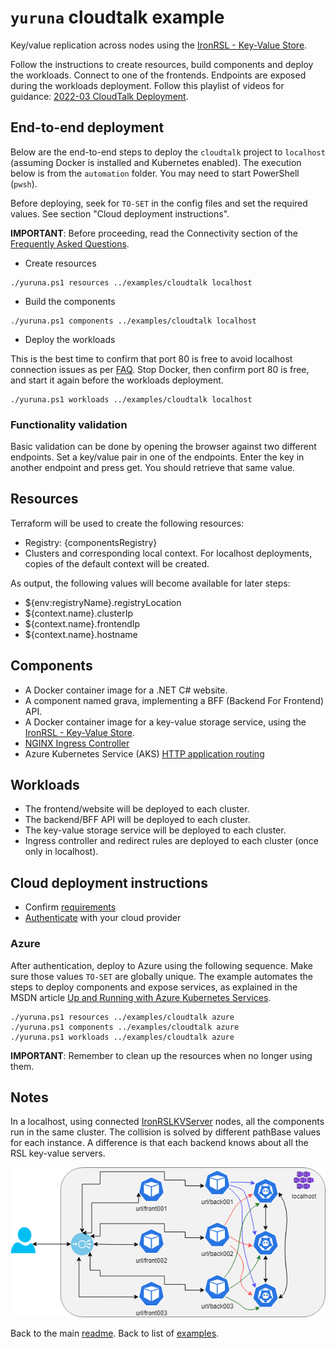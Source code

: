 # `yuruna` cloudtalk example

Key/value replication across nodes using the [IronRSL - Key-Value Store](https://github.com/microsoft/Ironclad/blob/main/ironfleet/README.md#ironrsl---key-value-store).

Follow the instructions to create resources, build components and deploy the workloads. Connect to one of the frontends. Endpoints are exposed during the workloads deployment. Follow this playlist of videos for guidance: [2022-03 CloudTalk Deployment](https://www.youtube.com/playlist?list=PLkI9M1RY7tAu1SxfDvXhBuSjYWgx0CrfI).

## End-to-end deployment

Below are the end-to-end steps to deploy the `cloudtalk` project to `localhost` (assuming Docker is installed and Kubernetes enabled). The execution below is from the `automation` folder. You may need to start PowerShell (`pwsh`).

Before deploying, seek for `TO-SET` in the config files and set the required values. See section "Cloud deployment instructions".

**IMPORTANT**: Before proceeding, read the Connectivity section of the [Frequently Asked Questions](../../docs/faq.md).

- Create resources

```shell
./yuruna.ps1 resources ../examples/cloudtalk localhost
```

- Build the components

```shell
./yuruna.ps1 components ../examples/cloudtalk localhost
```

- Deploy the  workloads

This is the best time to confirm that port 80 is free to avoid localhost connection issues as per [FAQ](../../docs/faq.md). Stop Docker, then confirm port 80 is free, and start it again before the workloads deployment.

```shell
./yuruna.ps1 workloads ../examples/cloudtalk localhost
```

### Functionality validation

Basic validation can be done by opening the browser against two different endpoints.
Set a key/value pair in one of the endpoints.
Enter the key in another endpoint and press get. You should retrieve that same value.

## Resources

Terraform will be used to create the following resources:

- Registry: {componentsRegistry}
- Clusters and corresponding local context. For localhost deployments, copies of the default context will be created.

As output, the following values will become available for later steps:

- ${env:registryName}.registryLocation
- ${context.name}.clusterIp
- ${context.name}.frontendIp
- ${context.name}.hostname

## Components

- A Docker container image for a .NET C# website.
- A component named grava, implementing a BFF (Backend For Frontend) API.
- A Docker container image for a key-value storage service, using the [IronRSL - Key-Value Store](https://github.com/microsoft/Ironclad/blob/main/ironfleet/README.md#ironrsl---key-value-store).
- [NGINX Ingress Controller](https://kubernetes.github.io/ingress-nginx)
- Azure Kubernetes Service (AKS) [HTTP application routing](https://docs.microsoft.com/en-us/azure/aks/http-application-routing)

## Workloads

- The frontend/website will be deployed to each cluster.
- The backend/BFF API will be deployed to each cluster.
- The key-value storage service will be deployed to each cluster.
- Ingress controller and redirect rules are deployed to each cluster (once only in localhost).

## Cloud deployment instructions

- Confirm [requirements](../../docs/requirements.md)
- [Authenticate](../../docs/authenticate.md) with your cloud provider

### Azure

After authentication, deploy to Azure using the following sequence. Make sure those values `TO-SET` are globally unique. The example automates the steps to deploy components and expose services, as explained in the MSDN article [Up and Running with Azure Kubernetes Services](https://docs.microsoft.com/en-us/archive/msdn-magazine/2018/december/containers-up-and-running-with-azure-kubernetes-services).

```shell
./yuruna.ps1 resources ../examples/cloudtalk azure
./yuruna.ps1 components ../examples/cloudtalk azure
./yuruna.ps1 workloads ../examples/cloudtalk azure
```

**IMPORTANT**: Remember to clean up the resources when no longer using them.

## Notes

In a localhost, using connected [IronRSLKVServer](https://github.com/microsoft/Ironclad/tree/main/ironfleet/src/IronRSLKVServer) nodes, all the components run in the same cluster. The collision is solved by different pathBase values for each instance. A difference is that each backend knows about all the RSL key-value servers.

<img src="docs/cloudtalk-localhost-ironrslkv.png" alt="cloudtalk in the localhost using ironrslkv" width="640"/>

Back to the main [readme](../../README.md). Back to list of [examples](../README.md).

